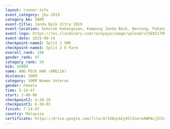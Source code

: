 ```yaml
---
layout: runner-info 
event_category: jbu-2019 
category_km: 30KM 
event-title: Janda Baik Ultra 2019
event-location: Sekolah Kebangsaan, Kampung Janda Baik, Bentong, Pahang, Malaysia 
event-logo: https://res.cloudinary.com/raceyaya/image/upload/v1569217009/logo/janda-baik_vch1pc.jpg 
event-date: 2019-09-14 
checkpoint-name2: Split 1 SMK 
checkpoint-name3: Split 2 E Farm 
overall_rank: 198
gender_rank: 47
category_rank: 24
bib: 34009
name: ANG PECK HAR (AMELIA)
distance: 30KM
category: 30KM Women Veteran
gender: Female
time: 5-14-47
start: 2-00-00
checkpoint2: 4-20-16
checkpoint3: 6-38-02
finish: 7-14-47
country: Malaysia
certificate: https://drive.google.com/file/d/1V8yLA2y45lInorm4WM4cjCCS4Yyq_qVd/view?usp=sharing
---
```

